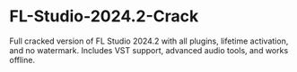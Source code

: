 # FL-Studio-2024.2-Crack
Full cracked version of FL Studio 2024.2 with all plugins, lifetime activation, and no watermark. Includes VST support, advanced audio tools, and works offline.
